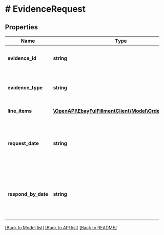 # # EvidenceRequest

## Properties

Name | Type | Description | Notes
------------ | ------------- | ------------- | -------------
**evidence_id** | **string** | Unique identifier of the evidential file set. Potentially, each evidential file set can have more than one file, that is why there is this file set identifier, and then an identifier for each file within this file set. | [optional]
**evidence_type** | **string** | This enumeration value shows the type of evidential document provided. For implementation help, refer to &lt;a href&#x3D;&#39;https://developer.ebay.com/api-docs/sell/fulfillment/types/api:EvidenceTypeEnum&#39;&gt;eBay API documentation&lt;/a&gt; | [optional]
**line_items** | [**\OpenAPI\EbayFulFillmentClient\Model\OrderLineItems[]**](OrderLineItems.md) | This array shows one or more order line items associated with the evidential document that has been provided. | [optional]
**request_date** | **string** | The timestamp in this field shows the date/time when eBay requested the evidential document from the seller in response to a payment dispute. The timestamps returned here use the ISO-8601 24-hour date and time format, and the time zone used is Universal Coordinated Time (UTC), also known as Greenwich Mean Time (GMT), or Zulu. The ISO-8601 format looks like this: yyyy-MM-ddThh:mm.ss.sssZ. An example would be 2019-08-04T19:09:02.768Z. | [optional]
**respond_by_date** | **string** | The timestamp in this field shows the date/time when the seller is expected to provide a requested evidential document to eBay. The timestamps returned here use the ISO-8601 24-hour date and time format, and the time zone used is Universal Coordinated Time (UTC), also known as Greenwich Mean Time (GMT), or Zulu. The ISO-8601 format looks like this: yyyy-MM-ddThh:mm.ss.sssZ. An example would be 2019-08-04T19:09:02.768Z. | [optional]

[[Back to Model list]](../../README.md#models) [[Back to API list]](../../README.md#endpoints) [[Back to README]](../../README.md)
